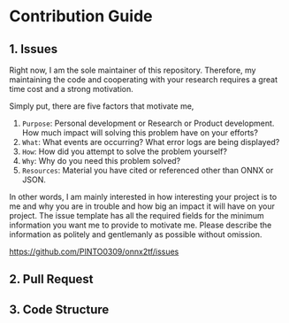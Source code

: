 # Contribution Guide

## 1. Issues
Right now, I am the sole maintainer of this repository. Therefore, my maintaining the code and cooperating with your research requires a great time cost and a strong motivation. 

Simply put, there are five factors that motivate me,

1. `Purpose`: Personal development or Research or Product development. How much impact will solving this problem have on your efforts?
2. `What`: What events are occurring? What error logs are being displayed?
3. `How`: How did you attempt to solve the problem yourself?
4. `Why`: Why do you need this problem solved?
5. `Resources`: Material you have cited or referenced other than ONNX or JSON.

In other words, I am mainly interested in how interesting your project is to me and why you are in trouble and how big an impact it will have on your project. The issue template has all the required fields for the minimum information you want me to provide to motivate me. Please describe the information as politely and gentlemanly as possible without omission.

https://github.com/PINTO0309/onnx2tf/issues

## 2. Pull Request
## 3. Code Structure
